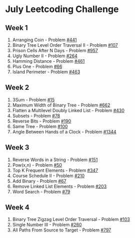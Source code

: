# July Leetcoding Challenge

## Week 1
  1. Arranging Coin - Problem [#441](https://leetcode.com/problems/arranging-coins/)
  2. Binary Tree Level Order Traversal II - Problem [#107](https://leetcode.com/problems/binary-tree-level-order-traversal-ii/)
  3. Prison Cells After N Days - Problem [#957](https://leetcode.com/problems/prison-cells-after-n-days/)
  4. Ugly Number II - Problem [#264](https://leetcode.com/problems/ugly-number-ii/)
  5. Hamming Distance - Problem [#461](https://leetcode.com/problems/hamming-distance/)
  6. Plus One - Problem [#66](https://leetcode.com/problems/plus-one/)
  7. Island Perimeter - Problem [#463](https://leetcode.com/problems/island-perimeter/)

## Week 2
  1. 3Sum - Problem [#15](https://leetcode.com/problems/3sum/)
  2. Maximum Width of Binary Tree - Problem [#662](https://leetcode.com/problems/maximum-width-of-binary-tree/)
  3. Flatten a Multilevel Doubly Linked List - Problem [#430](https://leetcode.com/problems/flatten-a-multilevel-doubly-linked-list/)
  4. Subsets - Problem [#78](https://leetcode.com/problems/subsets/)
  5. Reverse Bits - Problem [#190](https://leetcode.com/problems/reverse-bits/)
  6. Same Tree - Problem [#100](https://leetcode.com/problems/same-tree/)
  7. Angle Between Hands of a Clock - Problem [#1344](https://leetcode.com/problems/angle-between-hands-of-a-clock/)

## Week 3
  1. Reverse Words in a String - Problem [#151](https://leetcode.com/problems/reverse-words-in-a-string/)
  2. Pow(x,n) - Problem [#50](https://leetcode.com/problems/powx-n/)
  3. Top K Frequent Elements - Problem [#347](https://leetcode.com/problems/top-k-frequent-elements/)
  4. Course Schedule II - Problem [#210](https://leetcode.com/problems/course-schedule-ii/)
  5. Add Binary - Problem [#67](https://leetcode.com/problems/add-binary/)
  6. Remove Linked List Elements - Problem [#203](https://leetcode.com/problems/remove-linked-list-elements/)
  7. Word Search - Problem [#79](https://leetcode.com/problems/word-search/)

## Week 4
  1. Binary Tree Zigzag Level Order Traversal - Problem [#103](https://leetcode.com/problems/binary-tree-zigzag-level-order-traversal/)
  2. Single Number III - Problem [#260](https://leetcode.com/problems/single-number-iii/)
  3. All Paths From Source to Target - Problem [#797](https://leetcode.com/problems/all-paths-from-source-to-target/)
